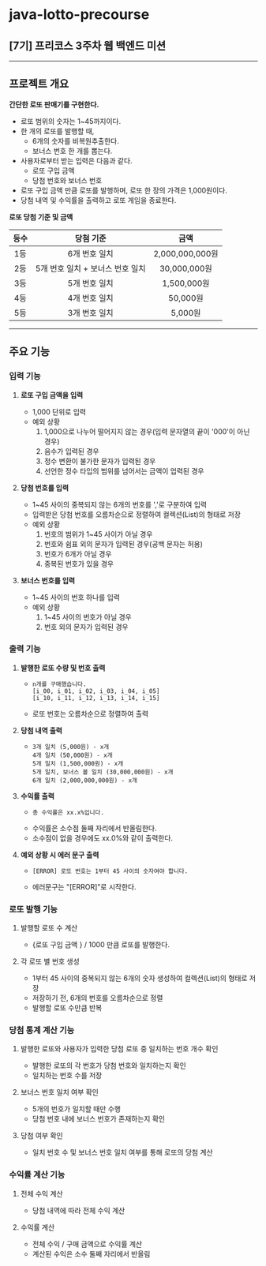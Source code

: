 java-lotto-precourse
====================
[7기] 프리코스 3주차 웹 백엔드 미션
----------------------------
***

## 프로젝트 개요

__간단한 로또 판매기를 구현한다.__

* 로또 범위의 숫자는 1~45까지이다.
* 한 개의 로또를 발행할 때,
    * 6개의 숫자를 비복원추출한다.
    * 보너스 번호 한 개를 뽑는다.
* 사용자로부터 받는 입력은 다음과 같다.
    * 로또 구입 금액
    * 당첨 번호와 보너스 번호
* 로또 구입 금액 만큼 로또를 발행하며, 로또 한 장의 가격은 1,000원이다.
* 당첨 내역 및 수익률을 출력하고 로또 게임을 종료한다.

__로또 당첨 기준 및 금액__

| 등수 |        당첨 기준         |       금액       |
|:--:|:--------------------:|:--------------:|
| 1등 |       6개 번호 일치       | 2,000,000,000원 |
| 2등 | 5개 번호 일치 + 보너스 번호 일치 |  30,000,000원   |
| 3등 |       5개 번호 일치       |   1,500,000원   |
| 4등 |       4개 번호 일치       |    50,000원     |
| 5등 |       3개 번호 일치       |     5,000원     |

***

## 주요 기능

### 입력 기능

1. **로또 구입 금액을 입력**
    * 1,000 단위로 입력
    * 예외 상황
        1. 1,000으로 나누어 떨어지지 않는 경우(입력 문자열의 끝이 '000'이 아닌 경우)
        2. 음수가 입력된 경우
        3. 정수 변환이 불가한 문자가 입력된 경우
        4. 선언한 정수 타입의 범위를 넘어서는 금액이 업력된 경우


2. **당첨 번호를 입력**
    * 1~45 사이의 중복되지 않는 6개의 번호를 ','로 구분하여 입력
    * 입력받은 당첨 번호를 오름차순으로 정렬하여 컬렉션(List)의 형태로 저장
    * 예외 상황
        1. 번호의 범위가 1~45 사이가 아닐 경우
        2. 번호와 쉼표 외의 문자가 입력된 경우(공백 문자는 허용)
        3. 번호가 6개가 아닐 경우
        4. 중복된 번호가 있을 경우


3. **보너스 번호를 입력**
    * 1~45 사이의 번호 하나를 입력
    * 예외 상황
        1. 1~45 사이의 번호가 아닐 경우
        2. 번호 외의 문자가 입력된 경우

### 출력 기능

1. **발행한 로또 수량 및 번호 출력**

    *     n개를 구매했습니다.   
          [i_00, i_01, i_02, i_03, i_04, i_05]
          [i_10, i_11, i_12, i_13, i_14, i_15]

    * 로또 번호는 오름차순으로 정렬하여 출력


2. **당첨 내역 출력**

    *     3개 일치 (5,000원) - x개
          4개 일치 (50,000원) - x개
          5개 일치 (1,500,000원) - x개
          5개 일치, 보너스 볼 일치 (30,000,000원) - x개
          6개 일치 (2,000,000,000원) - x개


3. **수익률 출력**

    *     총 수익률은 xx.x%입니다.

    * 수익률은 소수점 둘째 자리에서 반올림한다.
    * 소수점이 없을 경우에도 xx.0%와 같이 출력한다.


4. **예외 상황 시 에러 문구 출력**
    *     [ERROR] 로또 번호는 1부터 45 사이의 숫자여야 합니다.

    * 에러문구는 "[ERROR]"로 시작한다.

### 로또 발행 기능

1. 발행할 로또 수 계산
    * {로또 구입 금액 } / 1000 만큼 로또를 발행한다.


2. 각 로또 별 번호 생성
    * 1부터 45 사이의 중복되지 않는 6개의 숫자 생성하여 컬렉션(List)의 형태로 저장
    * 저장하기 전, 6개의 번호를 오름차순으로 정렬
    * 발행할 로또 수만큼 반복

### 당첨 통계 계산 기능

1. 발행한 로또와 사용자가 입력한 당첨 로또 중 일치하는 번호 개수 확인
    * 발행한 로또의 각 번호가 당첨 번호와 일치하는지 확인
    * 일치하는 번호 수를 저장


2. 보너스 번호 일치 여부 확인
    * 5개의 번호가 일치할 때만 수행
    * 당첨 번호 내에 보너스 번호가 존재하는지 확인


3. 당첨 여부 확인
    * 일치 번호 수 및 보너스 번호 일치 여부를 통해 로또의 당첨 계산

### 수익률 계산 기능

1. 전체 수익 계산
    * 당첨 내역에 따라 전체 수익 계산


2. 수익률 계산
    * 전체 수익 / 구매 금액으로 수익률 계산
    * 계산된 수익은 소수 둘째 자리에서 반올림